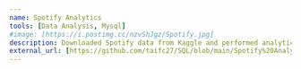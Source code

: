 ```yaml
---
name: Spotify Analytics
tools: [Data Analysis, Mysql]
#image: [https://i.postimg.cc/nzvShJgz/Spotify.jpg]
description: Downloaded Spotify data from Kaggle and performed analytics on the data using SQL.
external_url: [https://github.com/taifc27/SQL/blob/main/Spotify%20Analytics]
---
```

